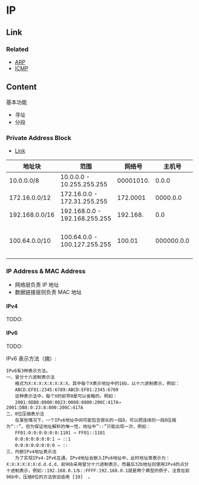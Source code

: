# IP

## Link

### Related

+ [ARP](../../DataLink/ARP/README.md)
+ [ICMP](../ICMP/README.md)

## Content

基本功能
+ 寻址
+ 分段

### Private Address Block

+ [Link](https://segmentfault.com/n/1330000018359277)

|地址块|范围|网络号|主机号|说明|
|---|---|---|---|---|
|10.0.0.0/8    |10.0.0.0    - 10.255.255.255 |00001010.| 0.0.0     ||
|172.16.0.0/12 |172.16.0.0  - 172.31.255.255 |172.0001 | 0000.0.0  ||
|192.168.0.0/16|192.168.0.0 - 192.168.255.255|192.168. | 0.0       ||
|100.64.0.0/10 |100.64.0.0  - 100.127.255.255|100.01   | 000000.0.0|运营商级(Carrier-grade)NAT保留IP地址|

### IP Address & MAC Address

+ 网络层负责 IP 地址
+ 数据链接层则负责 MAC 地址

#### IPv4

TODO:

#### IPv6

TODO:

IPv6 表示方法（摘）:
```
IPv6有3种表示方法。
一、冒分十六进制表示法
　　格式为X:X:X:X:X:X:X:X，其中每个X表示地址中的16b，以十六进制表示，例如：
　　ABCD:EF01:2345:6789:ABCD:EF01:2345:6789
　　这种表示法中，每个X的前导0是可以省略的，例如：
　　2001:0DB8:0000:0023:0008:0800:200C:417A→ 2001:DB8:0:23:8:800:200C:417A
二、0位压缩表示法
　　在某些情况下，一个IPv6地址中间可能包含很长的一段0，可以把连续的一段0压缩为“::”。但为保证地址解析的唯一性，地址中”::”只能出现一次，例如：
　　FF01:0:0:0:0:0:0:1101 → FF01::1101
　　0:0:0:0:0:0:0:1 → ::1
　　0:0:0:0:0:0:0:0 → ::
三、内嵌IPv4地址表示法
　　为了实现IPv4-IPv6互通，IPv4地址会嵌入IPv6地址中，此时地址常表示为：X:X:X:X:X:X:d.d.d.d，前96b采用冒分十六进制表示，而最后32b地址则使用IPv4的点分十进制表示，例如::192.168.0.1与::FFFF:192.168.0.1就是两个典型的例子，注意在前96b中，压缩0位的方法依旧适用 [10]  。
```
